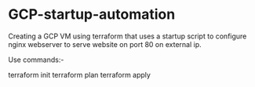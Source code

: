 # GCP-startup-automation
Creating a GCP VM using terraform that uses a startup script to configure nginx webserver to serve website on port 80 on external ip.

Use commands:-

terraform init
terraform plan
terraform apply
